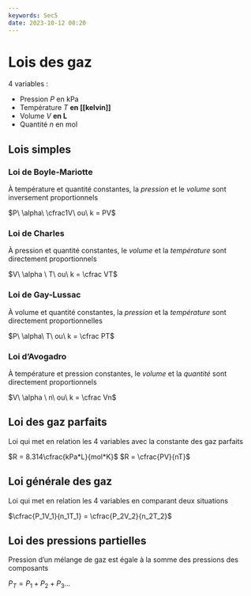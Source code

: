 ```yaml
---
keywords: Sec5
date: 2023-10-12 08:20
---
```


# Lois des gaz

4 variables :

- Pression $P$ en kPa
- Température $T$ **en [[kelvin]]**
- Volume $V$ **en L**
- Quantité $n$ en mol

## Lois simples

### Loi de Boyle-Mariotte

À température et quantité constantes, la *pression* et le *volume* sont inversement proportionnels

$P\ \alpha\ \cfrac1V\ ou\ k = PV$

### Loi de Charles

À pression et quantité constantes, le *volume* et la *température* sont directement proportionnels

$V\ \alpha \ T\ ou\ k = \cfrac VT$

### Loi de Gay-Lussac

À volume et quantité constantes, la *pression* et la *température* sont directement proportionnelles

$P\ \alpha\ T\ ou\ k = \cfrac PT$

### Loi d’Avogadro

À température et pression constantes, le *volume* et la *quantité* sont directement proportionnels

$V\ \alpha \ n\ ou\ k = \cfrac Vn$

## Loi des gaz parfaits

Loi qui met en relation les 4 variables avec la constante des gaz parfaits

$R = 8.314\cfrac{kPa*L}{mol*K}$
$R = \cfrac{PV}{nT}$

## Loi générale des gaz

Loi qui met en relation les 4 variables en comparant deux situations

$\cfrac{P_1V_1}{n_1T_1} = \cfrac{P_2V_2}{n_2T_2}$

## Loi des pressions partielles

Pression d’un mélange de gaz est égale à la somme des pressions des composants

$P_T = P_1 + P_2 + P_3 …$